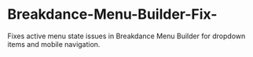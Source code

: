 # Breakdance-Menu-Builder-Fix-
Fixes active menu state issues in Breakdance Menu Builder for dropdown items and mobile navigation.
